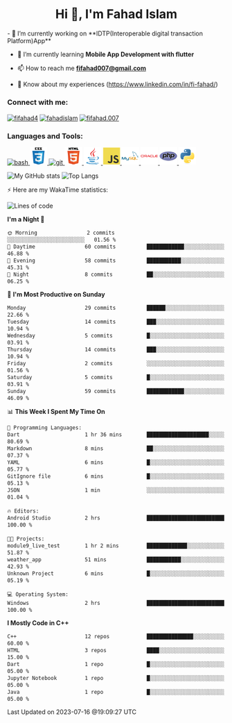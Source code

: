 <h1 align="center">Hi 👋, I'm Fahad Islam</h1>
- 🔭 I’m currently working on **IDTP(Interoperable digital transaction Platform)App**

- 🌱 I’m currently learning **Mobile App Development with flutter**

- 📫 How to reach me **fifahad007@gmail.com**

- 📄 Know about my experiences (https://www.linkedin.com/in/fi-fahad/)

<h3 align="left">Connect with me:</h3>
<p align="left">
<a href="https://twitter.com/fifahad4" target="blank"><img align="center" src="https://raw.githubusercontent.com/rahuldkjain/github-profile-readme-generator/master/src/images/icons/Social/twitter.svg" alt="fifahad4" height="30" width="40" /></a>
<a href="https://www.linkedin.com/in/fi-fahad/" target="blank"><img align="center" src="https://raw.githubusercontent.com/rahuldkjain/github-profile-readme-generator/master/src/images/icons/Social/linked-in-alt.svg" alt="fahadislam" height="30" width="40" /></a>
<a href="https://fb.com/fifahad.007" target="blank"><img align="center" src="https://raw.githubusercontent.com/rahuldkjain/github-profile-readme-generator/master/src/images/icons/Social/facebook.svg" alt="fifahad.007" height="30" width="40" /></a>
</p>

<h3 align="left">Languages and Tools:</h3>
<p align="left"> <a href="https://www.gnu.org/software/bash/" target="_blank" rel="noreferrer"> <img src="https://www.vectorlogo.zone/logos/gnu_bash/gnu_bash-icon.svg" alt="bash" width="40" height="40"/> </a> <a href="https://www.w3schools.com/css/" target="_blank" rel="noreferrer"> <img src="https://raw.githubusercontent.com/devicons/devicon/master/icons/css3/css3-original-wordmark.svg" alt="css3" width="40" height="40"/> </a> <a href="https://git-scm.com/" target="_blank" rel="noreferrer"> <img src="https://www.vectorlogo.zone/logos/git-scm/git-scm-icon.svg" alt="git" width="40" height="40"/> </a> <a href="https://www.w3.org/html/" target="_blank" rel="noreferrer"> <img src="https://raw.githubusercontent.com/devicons/devicon/master/icons/html5/html5-original-wordmark.svg" alt="html5" width="40" height="40"/> </a> <a href="https://www.java.com" target="_blank" rel="noreferrer"> <img src="https://raw.githubusercontent.com/devicons/devicon/master/icons/java/java-original.svg" alt="java" width="40" height="40"/> </a> <a href="https://developer.mozilla.org/en-US/docs/Web/JavaScript" target="_blank" rel="noreferrer"> <img src="https://raw.githubusercontent.com/devicons/devicon/master/icons/javascript/javascript-original.svg" alt="javascript" width="40" height="40"/> </a> <a href="https://www.mysql.com/" target="_blank" rel="noreferrer"> <img src="https://raw.githubusercontent.com/devicons/devicon/master/icons/mysql/mysql-original-wordmark.svg" alt="mysql" width="40" height="40"/> </a> <a href="https://www.oracle.com/" target="_blank" rel="noreferrer"> <img src="https://raw.githubusercontent.com/devicons/devicon/master/icons/oracle/oracle-original.svg" alt="oracle" width="40" height="40"/> </a> <a href="https://www.php.net" target="_blank" rel="noreferrer"> <img src="https://raw.githubusercontent.com/devicons/devicon/master/icons/php/php-original.svg" alt="php" width="40" height="40"/> </a> <a href="https://www.python.org" target="_blank" rel="noreferrer"> <img src="https://raw.githubusercontent.com/devicons/devicon/master/icons/python/python-original.svg" alt="python" width="40" height="40"/> </a> </p>

![My GitHub stats](https://github-readme-stats.vercel.app/api?username=Fahaddada47&show_icons=true&theme=radical)
![Top Langs](https://github-readme-stats.vercel.app/api/top-langs/?username=Fahaddada47&layout=donut)


⚡ Here are my WakaTime statistics:

<!--START_SECTION:waka-->
![Lines of code](https://img.shields.io/badge/From%20Hello%20World%20I%27ve%20Written-183.5%20thousand%20lines%20of%20code-blue)

**I'm a Night 🦉** 

```text
🌞 Morning                2 commits           ░░░░░░░░░░░░░░░░░░░░░░░░░   01.56 % 
🌆 Daytime                60 commits          ████████████░░░░░░░░░░░░░   46.88 % 
🌃 Evening                58 commits          ███████████░░░░░░░░░░░░░░   45.31 % 
🌙 Night                  8 commits           ██░░░░░░░░░░░░░░░░░░░░░░░   06.25 % 
```
📅 **I'm Most Productive on Sunday** 

```text
Monday                   29 commits          ██████░░░░░░░░░░░░░░░░░░░   22.66 % 
Tuesday                  14 commits          ███░░░░░░░░░░░░░░░░░░░░░░   10.94 % 
Wednesday                5 commits           █░░░░░░░░░░░░░░░░░░░░░░░░   03.91 % 
Thursday                 14 commits          ███░░░░░░░░░░░░░░░░░░░░░░   10.94 % 
Friday                   2 commits           ░░░░░░░░░░░░░░░░░░░░░░░░░   01.56 % 
Saturday                 5 commits           █░░░░░░░░░░░░░░░░░░░░░░░░   03.91 % 
Sunday                   59 commits          ████████████░░░░░░░░░░░░░   46.09 % 
```


📊 **This Week I Spent My Time On** 

```text
💬 Programming Languages: 
Dart                     1 hr 36 mins        ████████████████████░░░░░   80.69 % 
Markdown                 8 mins              ██░░░░░░░░░░░░░░░░░░░░░░░   07.37 % 
YAML                     6 mins              █░░░░░░░░░░░░░░░░░░░░░░░░   05.77 % 
GitIgnore file           6 mins              █░░░░░░░░░░░░░░░░░░░░░░░░   05.13 % 
JSON                     1 min               ░░░░░░░░░░░░░░░░░░░░░░░░░   01.04 % 

🔥 Editors: 
Android Studio           2 hrs               █████████████████████████   100.00 % 

🐱‍💻 Projects: 
module9_live_test        1 hr 2 mins         █████████████░░░░░░░░░░░░   51.87 % 
weather_app              51 mins             ███████████░░░░░░░░░░░░░░   42.93 % 
Unknown Project          6 mins              █░░░░░░░░░░░░░░░░░░░░░░░░   05.19 % 

💻 Operating System: 
Windows                  2 hrs               █████████████████████████   100.00 % 
```

**I Mostly Code in C++** 

```text
C++                      12 repos            ███████████████░░░░░░░░░░   60.00 % 
HTML                     3 repos             ████░░░░░░░░░░░░░░░░░░░░░   15.00 % 
Dart                     1 repo              █░░░░░░░░░░░░░░░░░░░░░░░░   05.00 % 
Jupyter Notebook         1 repo              █░░░░░░░░░░░░░░░░░░░░░░░░   05.00 % 
Java                     1 repo              █░░░░░░░░░░░░░░░░░░░░░░░░   05.00 % 
```




 Last Updated on 2023-07-16 @19:09:27 UTC
<!--END_SECTION:waka-->


